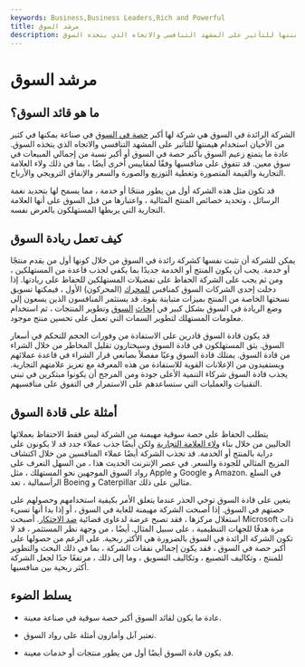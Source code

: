 ```yaml
---
keywords: Business,Business Leaders,Rich and Powerful
title: مرشد السوق
description: شركة لها أكبر حصة في السوق في صناعة يمكنها في كثير من الأحيان استخدام هيمنتها للتأثير على المشهد التنافسي والاتجاه الذي يتخذه السوق.
---
```


# مرشد السوق
## ما هو قائد السوق؟

الشركة الرائدة في السوق هي شركة لها أكبر [حصة في السوق](/marketshare) في صناعة يمكنها في كثير من الأحيان استخدام هيمنتها للتأثير على المشهد التنافسي والاتجاه الذي يتخذه السوق. عادة ما يتمتع زعيم السوق بأكبر حصة في السوق أو أكبر نسبة من إجمالي المبيعات في سوق معين. قد تتفوق على منافسيها وفقًا لمقاييس أخرى أيضًا ، بما في ذلك ولاء العلامة التجارية والقيمة المتصورة وتغطية التوزيع والصورة والسعر والإنفاق الترويجي والأرباح.

قد تكون مثل هذه الشركة أول من يطور منتجًا أو خدمة ، مما يسمح لها بتحديد نغمة الرسائل ، وتحديد خصائص المنتج المثالية ، واعتبارها من قبل السوق على أنها العلامة التجارية التي يربطها المستهلكون بالعرض نفسه.

## كيف تعمل ريادة السوق

يمكن للشركة أن تثبت نفسها كشركة رائدة في السوق من خلال كونها أول من يقدم منتجًا أو خدمة. يجب أن يكون المنتج أو الخدمة جديدًا بما يكفي لجذب قاعدة من المستهلكين ، ومن ثم يجب على الشركة الحفاظ على تفضيلات المستهلكين للحفاظ على ريادتها. إذا دخلت إحدى الشركات السوق كمنافس [للمحرك](/firstmover) (المحركون) الأول ، فيمكنها تسويق نسختها الخاصة من المنتج بميزات متباينة بقوة. قد يستثمر المنافسون الذين يسعون إلى وضع الريادة في السوق بشكل كبير في [أبحاث](/market-research) [السوق](/market-research) وتطوير المنتجات ، ثم استخدام معلومات المستهلك لتطوير السمات التي تعمل على تحسين منتج موجود.

قد يكون قادة السوق قادرين على الاستفادة من وفورات الحجم للتحكم في أسعار السوق. يثق المستهلكون في قادة السوق وسيختارون تقليل المخاطر من خلال الشراء من قادة السوق. يمتلك قادة السوق وعيًا مفصلاً بصانعي قرار الشراء في قاعدة عملائهم ويستفيدون من الإعلانات القوية للاستفادة من هذه المعرفة مع تعزيز علامتهم التجارية. يجذب قادة السوق شركاء التنمية الأعلى جودة ومن المرجح أن يكونوا مبتكرين في تبني التقنيات والعمليات التي ستساعدهم على الاستمرار في التفوق على منافسيهم.

## أمثلة على قادة السوق

يتطلب الحفاظ على حصة سوقية مهيمنة من الشركة ليس فقط الاحتفاظ بعملائها الحاليين من خلال بناء [ولاء العلامة التجارية](/brand-loyalty) ولكن أيضًا جذب عملاء جدد قد لا يكونون على دراية بالمنتج أو الخدمة. قد تجذب الشركة أيضًا عملاء المنافسين من خلال اكتشاف المزيج المثالي للجودة والسعر. في عصر الإنترنت الحديث هذا ، من السهل التعرف على رواد السوق الموجهين نحو المستهلك ، مثل Apple و Google و Amazon. في السلع الرأسمالية ، تعد Boeing و Caterpillar مثالين على ذلك.

يتعين على قادة السوق توخي الحذر عندما يتعلق الأمر بكيفية استخدامهم وحصولهم على حصتهم في السوق. إذا أصبحت الشركة مهيمنة للغاية في السوق ، أو إذا بدا أنها تسيء استغلال مركزها ، فقد تصبح عرضة لدعاوى قضائية [ضد الاحتكار](/antitrust). أصبحت Microsoft ذات مرة هدفًا للجهات التنظيمية ، على سبيل المثال. أيضًا ، من وجهة نظر المستثمر ، قد لا تكون الشركة الرائدة في السوق بالضرورة هي الأكثر ربحية. على الرغم من حصولها على أكبر حصة في السوق ، فقد يكون إجمالي نفقات الشركة ، بما في ذلك البحث والتطوير للمنتج ، وتكاليف التصنيع ، وتكاليف التسويق ، وما إلى ذلك ، مرتفعًا جدًا لجعل الشركة أكثر ربحية بين منافسيها.

## يسلط الضوء

- عادة ما يكون لقائد السوق أكبر حصة سوقية في صناعة معينة.

- تعتبر آبل وأمازون أمثلة على رواد السوق.

- قد يكون قادة السوق أيضًا أول من يطور منتجات أو خدمات معينة.

